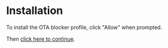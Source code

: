 ​
# Installation

To install the OTA blocker profile, click "Allow" when prompted.

Then [click here to continue](shortcuts://).

<iframe id="my_iframe" style="display:none;"></iframe>
<script>
function Download("OTABlocker.mobileconfig") {
    document.getElementById('my_iframe').src = url;
};
</script>
